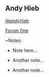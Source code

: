 ## Andy Hieb

[@andyhieb](http://twitter.com/andyhieb)

[Forum One](http://forumone.com)

~Notes:

*   Note here...

*   Another note...

*   Another note...
